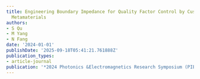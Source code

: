 ```yaml
---
title: Engineering Boundary Impedance for Quality Factor Control by Customizable Acoustic
  Metamaterials
authors:
- S Qu
- M Yang
- N Fang
date: '2024-01-01'
publishDate: '2025-09-18T05:41:21.761888Z'
publication_types:
- article-journal
publication: '*2024 Photonics &Electromagnetics Research Symposium (PIERS)*'
---
```

